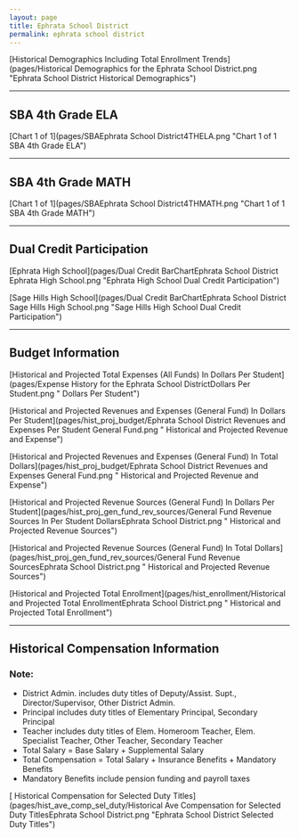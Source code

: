 ```yaml
---
layout: page
title: Ephrata School District
permalink: ephrata school district
---
```



[Historical Demographics Including Total Enrollment Trends](pages/Historical Demographics for the Ephrata School District.png "Ephrata School District Historical Demographics")

___

## SBA 4th Grade ELA

[Chart 1 of 1](pages/SBAEphrata School District4THELA.png "Chart 1 of 1 SBA 4th Grade ELA")


___

## SBA 4th Grade MATH

[Chart 1 of 1](pages/SBAEphrata School District4THMATH.png "Chart 1 of 1 SBA 4th Grade MATH")


___

## Dual Credit Participation

[Ephrata High School](pages/Dual Credit BarChartEphrata School District Ephrata High School.png "Ephrata High School Dual Credit Participation")

[Sage Hills High School](pages/Dual Credit BarChartEphrata School District Sage Hills High School.png "Sage Hills High School Dual Credit Participation")


___

## Budget Information

[Historical and Projected Total Expenses (All Funds) In Dollars Per Student](pages/Expense History for the Ephrata School DistrictDollars Per Student.png " Dollars Per Student")

[Historical and Projected Revenues and Expenses (General Fund) In Dollars Per Student](pages/hist_proj_budget/Ephrata School District Revenues and Expenses Per Student General Fund.png " Historical and Projected Revenue and Expense")

[Historical and Projected Revenues and Expenses (General Fund) In Total Dollars](pages/hist_proj_budget/Ephrata School District Revenues and Expenses General Fund.png " Historical and Projected Revenue and Expense")

[Historical and Projected Revenue Sources (General Fund) In Dollars Per Student](pages/hist_proj_gen_fund_rev_sources/General Fund Revenue Sources In Per Student DollarsEphrata School District.png " Historical and Projected Revenue Sources")

[Historical and Projected Revenue Sources (General Fund) In Total Dollars](pages/hist_proj_gen_fund_rev_sources/General Fund Revenue SourcesEphrata School District.png " Historical and Projected Revenue Sources")

[Historical and Projected Total Enrollment](pages/hist_enrollment/Historical and Projected Total EnrollmentEphrata School District.png " Historical and Projected Total Enrollment")


___

## Historical Compensation Information
### Note:
- District Admin. includes duty titles of Deputy/Assist. Supt., Director/Supervisor, Other District Admin.
- Principal includes duty titles of Elementary Principal, Secondary Principal
- Teacher includes duty titles of Elem. Homeroom Teacher, Elem. Specialist Teacher, Other Teacher, Secondary Teacher
- Total Salary = Base Salary + Supplemental Salary
- Total Compensation = Total Salary + Insurance Benefits + Mandatory Benefits
- Mandatory Benefits include pension funding and payroll taxes

[ Historical Compensation for Selected Duty Titles](pages/hist_ave_comp_sel_duty/Historical Ave Compensation for Selected Duty TitlesEphrata School District.png "Ephrata School District Selected Duty Titles")

